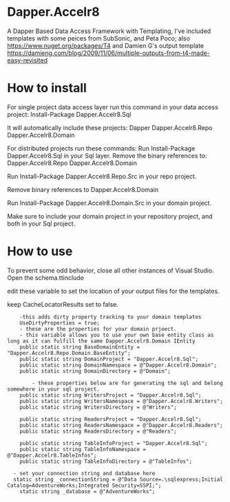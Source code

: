 # Dapper.Accelr8
A Dapper Based Data Access Framework with Templating, I've included templates with some peices from 
SubSonic, and Peta Poco;
also https://www.nuget.org/packages/T4
and Damien G's output template https://damieng.com/blog/2009/11/06/multiple-outputs-from-t4-made-easy-revisited


# How to install
For single project data access layer run this command in your data access project:
Install-Package Dapper.Accelr8.Sql 

It will automatically include these projects:
  Dapper
  Dapper.Accelr8.Repo 
  Dapper.Accelr8.Domain
  
For distributed projects run these commands:
Run Install-Package Dapper.Accelr8.Sql in your Sql layer.
Remove the binary references to:
Dapper.Accelr8.Repo 
Dapper.Accelr8.Domain

Run Install-Package Dapper.Accelr8.Repo.Src in your repo project.

Remove binary references to 
Dapper.Accelr8.Domain

Run Install-Package Dapper.Accelr8.Domain.Src in your domain project.

Make sure to include your domain project in your repository project, and both in your Sql project.

# How to use
To prevent some odd behavior, close all other instances of Visual Studio.
Open the schema.ttinclude

edit these variable to set the location of your output files for the templates.

keep CacheLocatorResults set to false.
		
		-this adds dirty property tracking to your domain templates
		UseDirtyProperties = true;
		- these are the properties for your domain prjoect.
		- this variable allows you to use your own base entity class as long as it can fulfill the same Dapper.Accelr8.Domain IEntity
		public static string BaseDomainEntity = "Dapper.Accelr8.Repo.Domain.BaseEntity";
		public static string DomainProject = "Dapper.Accelr8.Sql";
		public static string DomainNamespace = @"Dapper.Accelr8.Domain";
		public static string DomainDirectory = @"Domain";

    		- these properties below are for generating the sql and belong somewhere in your sql project.
		public static string WritersProject = "Dapper.Accelr8.Sql";
		public static string WritersNamespace = @"Dapper.Accelr8.Writers";
		public static string WritersDirectory = @"Writers";
		
		public static string ReadersProject = "Dapper.Accelr8.Sql";
		public static string ReadersNamespace = @"Dapper.Accelr8.Readers";
		public static string ReadersDirectory = @"Readers";
		
		public static string TableInfoProject = "Dapper.Accelr8.Sql";
		public static string TableInfoNamespace = @"Dapper.Accelr8.TableInfos";
		public static string TableInfoDirectory = @"TableInfos";
		
	  - set your connection string and database here
	  static string _connectionString = @"Data Source=.\sqlexpress;Initial Catalog=AdventureWorks;Integrated Security=SSPI;";
		static string _database = @"AdventureWorks";
		

